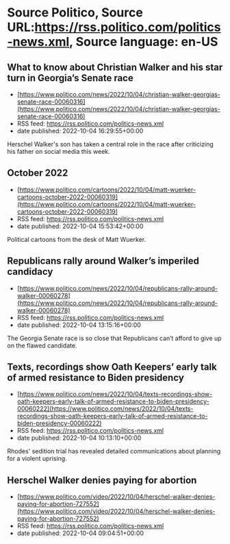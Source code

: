 # Source Politico, Source URL:https://rss.politico.com/politics-news.xml, Source language: en-US

## What to know about Christian Walker and his star turn in Georgia’s Senate race
 - [https://www.politico.com/news/2022/10/04/christian-walker-georgias-senate-race-00060316](https://www.politico.com/news/2022/10/04/christian-walker-georgias-senate-race-00060316)
 - RSS feed: https://rss.politico.com/politics-news.xml
 - date published: 2022-10-04 16:29:55+00:00

Herschel Walker's son has taken a central role in the race after criticizing his father on social media this week.

## October 2022
 - [https://www.politico.com/cartoons/2022/10/04/matt-wuerker-cartoons-october-2022-00060319](https://www.politico.com/cartoons/2022/10/04/matt-wuerker-cartoons-october-2022-00060319)
 - RSS feed: https://rss.politico.com/politics-news.xml
 - date published: 2022-10-04 15:53:42+00:00

Political cartoons from the desk of Matt Wuerker.

## Republicans rally around Walker’s imperiled candidacy
 - [https://www.politico.com/news/2022/10/04/republicans-rally-around-walker-00060278](https://www.politico.com/news/2022/10/04/republicans-rally-around-walker-00060278)
 - RSS feed: https://rss.politico.com/politics-news.xml
 - date published: 2022-10-04 13:15:16+00:00

The Georgia Senate race is so close that Republicans can’t afford to give up on the flawed candidate.

## Texts, recordings show Oath Keepers’ early talk of armed resistance to Biden presidency
 - [https://www.politico.com/news/2022/10/04/texts-recordings-show-oath-keepers-early-talk-of-armed-resistance-to-biden-presidency-00060222](https://www.politico.com/news/2022/10/04/texts-recordings-show-oath-keepers-early-talk-of-armed-resistance-to-biden-presidency-00060222)
 - RSS feed: https://rss.politico.com/politics-news.xml
 - date published: 2022-10-04 10:13:10+00:00

Rhodes' sedition trial has revealed detailed communications about planning for a violent uprising.

## Herschel Walker denies paying for abortion
 - [https://www.politico.com/video/2022/10/04/herschel-walker-denies-paying-for-abortion-727552](https://www.politico.com/video/2022/10/04/herschel-walker-denies-paying-for-abortion-727552)
 - RSS feed: https://rss.politico.com/politics-news.xml
 - date published: 2022-10-04 09:04:51+00:00


